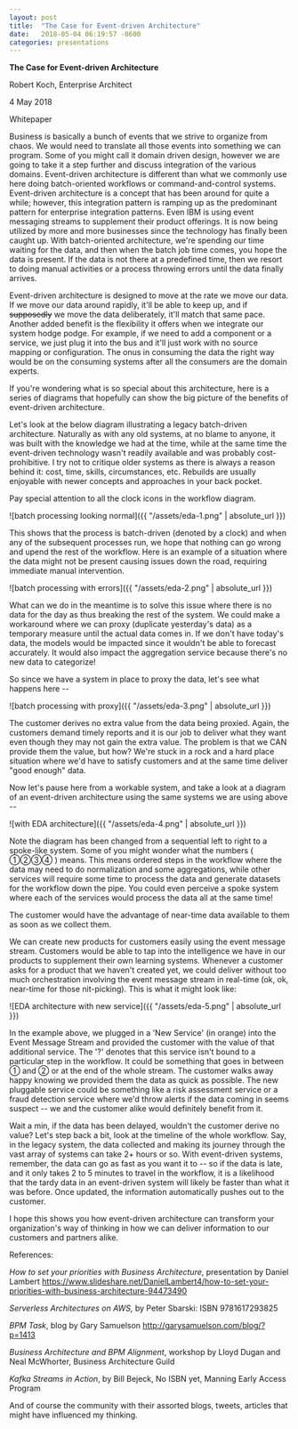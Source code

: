```yaml
---
layout: post
title:  "The Case for Event-driven Architecture"
date:   2018-05-04 06:19:57 -0600
categories: presentations
---
```

**The Case for Event-driven Architecture**

Robert Koch, Enterprise Architect

4 May 2018

Whitepaper

Business is basically a bunch of events that we strive to organize from
chaos. We would need to translate all those events into something we can
program. Some of you might call it domain driven design, however we are
going to take it a step further and discuss integration of the various
domains. Event-driven architecture is different than what we commonly
use here doing batch-oriented workflows or command-and-control systems.
Event-driven architecture is a concept that has been around for quite a
while; however, this integration pattern is ramping up as the
predominant pattern for enterprise integration patterns. Even IBM is
using event messaging streams to supplement their product offerings. It
is now being utilized by more and more businesses since the technology
has finally been caught up. With batch-oriented architecture, we\'re
spending our time waiting for the data, and then when the batch job time
comes, you hope the data is present. If the data is not there at a
predefined time, then we resort to doing manual activities or a process
throwing errors until the data finally arrives.

Event-driven architecture is designed to move at the rate we move our
data. If we move our data around rapidly, it\'ll be able to keep up, and
if ~~supposedly~~ we move the data deliberately, it\'ll match that same
pace. Another added benefit is the flexibility it offers when we
integrate our system hodge podge. For example, if we need to add a
component or a service, we just plug it into the bus and it\'ll just
work with no source mapping or configuration. The onus in consuming the
data the right way would be on the consuming systems after all the
consumers are the domain experts.

If you\'re wondering what is so special about this architecture, here is
a series of diagrams that hopefully can show the big picture of the
benefits of event-driven architecture.

Let's look at the below diagram illustrating a legacy batch-driven
architecture. Naturally as with any old systems, at no blame to anyone,
it was built with the knowledge we had at the time, while at the same
time the event-driven technology wasn\'t readily available and was
probably cost-prohibitive. I try not to critique older systems as there
is always a reason behind it: cost, time, skills, circumstances, etc.
Rebuilds are usually enjoyable with newer concepts and approaches in
your back pocket.

Pay special attention to all the clock icons in the workflow diagram.

![batch processing looking normal]({{ "/assets/eda-1.png" | absolute_url }})

This shows that the process is batch-driven (denoted by a clock) and
when any of the subsequent processes run, we hope that nothing can go
wrong and upend the rest of the workflow. Here is an example of a
situation where the data might not be present causing issues down the
road, requiring immediate manual intervention.

![batch processing with errors]({{ "/assets/eda-2.png" | absolute_url }})

What can we do in the meantime is to solve this issue where there is no
data for the day as thus breaking the rest of the system. We could make
a workaround where we can proxy (duplicate yesterday\'s data) as a
temporary measure until the actual data comes in. If we don\'t have
today\'s data, the models would be impacted since it wouldn\'t be able
to forecast accurately. It would also impact the aggregation service
because there\'s no new data to categorize!

So since we have a system in place to proxy the data, let\'s see what
happens here \--

![batch processing with proxy]({{ "/assets/eda-3.png" | absolute_url }})

The customer derives no extra value from the data being proxied. Again,
the customers demand timely reports and it is our job to deliver what
they want even though they may not gain the extra value. The problem is
that we CAN provide them the value, but how? We're stuck in a rock and a
hard place situation where we\'d have to satisfy customers and at the
same time deliver "good enough" data.

Now let\'s pause here from a workable system, and take a look at a
diagram of an event-driven architecture using the same systems we are
using above \--

![with EDA architecture]({{ "/assets/eda-4.png" | absolute_url }})

Note the diagram has been changed from a sequential left to right to a
spoke-like system. Some of you might wonder what the numbers ( ①②③④ )
means. This means ordered steps in the workflow where the data may need
to do normalization and some aggregations, while other services will
require some time to process the data and generate datasets for the
workflow down the pipe. You could even perceive a spoke system where
each of the services would process the data all at the same time!

The customer would have the advantage of near-time data available to
them as soon as we collect them.

We can create new products for customers easily using the event message
stream. Customers would be able to tap into the intelligence we have in
our products to supplement their own learning systems. Whenever a
customer asks for a product that we haven\'t created yet, we could
deliver without too much orchestration involving the event message
stream in real-time (ok, ok, near-time for those nit-picking). This is
what it might look like:

![EDA architecture with new service]({{ "/assets/eda-5.png" | absolute_url }})

In the example above, we plugged in a \'New Service\' (in orange) into
the Event Message Stream and provided the customer with the value of
that additional service. The '?' denotes that this service isn't bound
to a particular step in the workflow. It could be something that goes in
between ① and ② or at the end of the whole stream. The customer walks
away happy knowing we provided them the data as quick as possible. The
new pluggable service could be something like a risk assessment service
or a fraud detection service where we'd throw alerts if the data coming
in seems suspect -- we and the customer alike would definitely benefit
from it.

Wait a min, if the data has been delayed, wouldn't the customer derive
no value? Let's step back a bit, look at the timeline of the whole
workflow. Say, in the legacy system, the data collected and making its
journey through the vast array of systems can take 2+ hours or so. With
event-driven systems, remember, the data can go as fast as you want it
to -- so if the data is late, and it only takes 2 to 5 minutes to travel
in the workflow, it is a likelihood that the tardy data in an
event-driven system will likely be faster than what it was before. Once
updated, the information automatically pushes out to the customer.

I hope this shows you how event-driven architecture can transform your
organization's way of thinking in how we can deliver information to our
customers and partners alike.

References:

*How to set your priorities with Business Architecture*, presentation by
Daniel Lambert
<https://www.slideshare.net/DanielLambert4/how-to-set-your-priorities-with-business-architecture-94473490>

*Serverless Architectures on AWS,* by Peter Sbarski: ISBN 9781617293825

*BPM Task*, blog by Gary Samuelson
<http://garysamuelson.com/blog/?p=1413>

*Business Architecture and BPM Alignment*, workshop by Lloyd Dugan and
Neal McWhorter, Business Architecture Guild

*Kafka Streams in Action*, by Bill Bejeck, No ISBN yet, Manning Early
Access Program

And of course the community with their assorted blogs, tweets, articles
that might have influenced my thinking.
